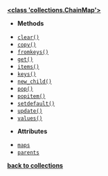 [**<class 'collections.ChainMap'>**](/modules/collections/ChainMap/)

- **Methods**

* [`clear()`](/modules/collections/ChainMap/clear.md)
* [`copy()`](/modules/collections/ChainMap/copy.md)
* [`fromkeys()`](/modules/collections/ChainMap/fromkeys.md)
* [`get()`](/modules/collections/ChainMap/get.md)
* [`items()`](/modules/collections/ChainMap/items.md)
* [`keys()`](/modules/collections/ChainMap/keys.md)
* [`new_child()`](/modules/collections/ChainMap/new_child.md)
* [`pop()`](/modules/collections/ChainMap/pop.md)
* [`popitem()`](/modules/collections/ChainMap/popitem.md)
* [`setdefault()`](/modules/collections/ChainMap/setdefault.md)
* [`update()`](/modules/collections/ChainMap/update.md)
* [`values()`](/modules/collections/ChainMap/values.md)

- **Attributes**

* [`maps`](/modules/collections/ChainMap/maps.md)
* [`parents`](/modules/collections/ChainMap/parents.md)

[**back to collections**](/modules/collections/)
